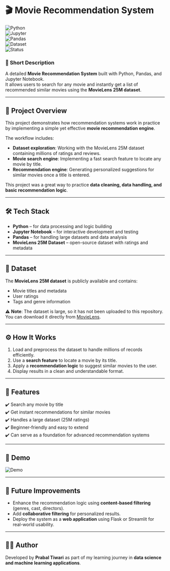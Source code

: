 # 🎬 Movie Recommendation System  

![Python](https://img.shields.io/badge/Python-3.8%2B-blue.svg)  
![Jupyter](https://img.shields.io/badge/Jupyter-Notebook-orange.svg)  
![Pandas](https://img.shields.io/badge/Pandas-Data%20Analysis-green.svg)  
![Dataset](https://img.shields.io/badge/Dataset-MovieLens%2025M-red.svg)  
![Status](https://img.shields.io/badge/Status-Completed-brightgreen.svg)  

### 🔎 Short Description  
A detailed **Movie Recommendation System** built with Python, Pandas, and Jupyter Notebook.  
It allows users to search for any movie and instantly get a list of recommended similar movies using the **MovieLens 25M dataset**.  

---

## 🚀 Project Overview  
This project demonstrates how recommendation systems work in practice by implementing a simple yet effective **movie recommendation engine**.  

The workflow includes:  
- **Dataset exploration**: Working with the MovieLens 25M dataset containing millions of ratings and reviews.  
- **Movie search engine**: Implementing a fast search feature to locate any movie by title.  
- **Recommendation engine**: Generating personalized suggestions for similar movies once a title is entered.  

This project was a great way to practice **data cleaning, data handling, and basic recommendation logic**.  

---

## 🛠️ Tech Stack  
- **Python** – for data processing and logic building  
- **Jupyter Notebook** – for interactive development and testing  
- **Pandas** – for handling large datasets and data analysis  
- **MovieLens 25M Dataset** – open-source dataset with ratings and metadata  

---

## 📂 Dataset  
The **MovieLens 25M dataset** is publicly available and contains:  
- Movie titles and metadata  
- User ratings  
- Tags and genre information  

⚠️ **Note**: The dataset is large, so it has not been uploaded to this repository.  
You can download it directly from [MovieLens](https://www.kaggle.com/datasets/garymk/movielens-25m-dataset).  

---

## ⚙️ How It Works  
1. Load and preprocess the dataset to handle millions of records efficiently.  
2. Use a **search feature** to locate a movie by its title.  
3. Apply a **recommendation logic** to suggest similar movies to the user.  
4. Display results in a clean and understandable format.  

---

## 🎯 Features  
✔️ Search any movie by title  
✔️ Get instant recommendations for similar movies  
✔️ Handles a large dataset (25M ratings)  
✔️ Beginner-friendly and easy to extend  
✔️ Can serve as a foundation for advanced recommendation systems  

---

## 📸 Demo  
![Demo](https://github.com/Mors666/Movie_Recommendation_System/blob/main/0_Resources/Movie_Recomm_GIF.gif?raw=true) 

---

## 📌 Future Improvements  
- Enhance the recommendation logic using **content-based filtering** (genres, cast, directors).  
- Add **collaborative filtering** for personalized results.  
- Deploy the system as a **web application** using Flask or Streamlit for real-world usability.  

---

## 🧑‍💻 Author  
Developed by **Prabal Tiwari** as part of my learning journey in **data science and machine learning applications**.  
